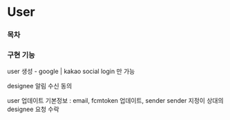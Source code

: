 # User

### 목차

### 구현 기능
user 생성 - google | kakao social login 만 가능

designee 알림 수신 동의

user 업데이트
    기본정보 : email, fcmtoken 업데이트, sender
    sender 지정이 상대의 designee 요청 수락
    